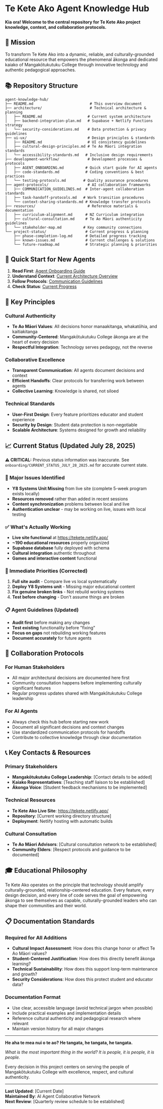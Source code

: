 # Te Kete Ako Agent Knowledge Hub

**Kia ora! Welcome to the central repository for Te Kete Ako project knowledge, context, and collaboration protocols.**

## 🎯 Mission

To transform Te Kete Ako into a dynamic, reliable, and culturally-grounded educational resource that empowers the phenomenal ākonga and dedicated kaiako of Mangakōtukutuku College through innovative technology and authentic pedagogical approaches.

## 📚 Repository Structure

```
agent-knowledge-hub/
├── README.md                          # This overview document
├── architecture/                      # Technical architecture & planning
│   ├── README.md                     # Current system architecture
│   ├── backend-integration-plan.md   # Supabase + Netlify Functions strategy
│   └── security-considerations.md    # Data protection & privacy guidelines
├── ui-ux/                            # Design principles & standards
│   ├── README.md                     # UI consistency guidelines
│   ├── cultural-design-principles.md # Te Ao Māori integration standards
│   └── accessibility-standards.md   # Inclusive design requirements
├── development-workflow/             # Development processes & protocols
│   ├── AGENT_ONBOARDING.md          # Quick start guide for AI agents
│   ├── code-standards.md            # Coding conventions & best practices
│   └── testing-protocols.md        # Quality assurance procedures
├── agent-protocols/                  # AI collaboration frameworks
│   ├── COMMUNICATION_GUIDELINES.md  # Inter-agent collaboration standards
│   ├── task-handoff-protocols.md   # Work transition procedures
│   └── context-sharing-standards.md # Knowledge transfer protocols
├── resources/                        # Reference materials & documentation
│   ├── curriculum-alignment.md      # NZ Curriculum integration
│   ├── cultural-consultation.md     # Te Ao Māori authenticity guidelines
│   └── stakeholder-map.md          # Key community connections
└── project-status/                  # Current progress & planning
    ├── phase-completion-log.md      # Detailed progress tracking
    ├── known-issues.md              # Current challenges & solutions
    └── future-roadmap.md            # Strategic planning & priorities
```

## 🚀 Quick Start for New Agents

1. **Read First**: [Agent Onboarding Guide](development-workflow/AGENT_ONBOARDING.md)
2. **Understand Context**: [Current Architecture Overview](architecture/README.md)
3. **Follow Protocols**: [Communication Guidelines](agent-protocols/COMMUNICATION_GUIDELINES.md)
4. **Check Status**: [Current Progress](project-status/phase-completion-log.md)

## 🌟 Key Principles

### Cultural Authenticity
- **Te Ao Māori Values**: All decisions honor manaakitanga, whakatōhia, and kaitiakitanga
- **Community-Centered**: Mangakōtukutuku College ākonga are at the heart of every decision
- **Respectful Integration**: Technology serves pedagogy, not the reverse

### Collaborative Excellence
- **Transparent Communication**: All agents document decisions and context
- **Efficient Handoffs**: Clear protocols for transferring work between agents
- **Collective Learning**: Knowledge is shared, not siloed

### Technical Standards
- **User-First Design**: Every feature prioritizes educator and student experience
- **Security by Design**: Student data protection is non-negotiable
- **Scalable Architecture**: Systems designed for growth and reliability

## 📈 Current Status (Updated July 28, 2025)

**⚠️ CRITICAL:** Previous status information was inaccurate. See `onboarding/CURRENT_STATUS_JULY_28_2025.md` for accurate current state.

### 🚨 Major Issues Identified
- **Y8 Systems Unit Missing** from live site (complete 5-week program exists locally)
- **Resources removed** rather than added in recent sessions
- **Content synchronization** problems between local and live
- **Authentication unclear** - may be working on live, issues with local testing

### ✅ What's Actually Working
- **Live site functional** at https://tekete.netlify.app/
- **~190 educational resources** properly organized
- **Supabase database** fully deployed with schema
- **Cultural integration** authentic throughout
- **Games and interactive content** functional

### 🎯 Immediate Priorities (Corrected)
1. **Full site audit** - Compare live vs local systematically
2. **Deploy Y8 Systems unit** - Missing major educational content
3. **Fix genuine broken links** - Not rebuild working systems
4. **Test before changing** - Don't assume things are broken

### 📋 Agent Guidelines (Updated)
- **Audit first** before making any changes
- **Test existing** functionality before "fixing"
- **Focus on gaps** not rebuilding working features
- **Document accurately** for future agents

## 🤝 Collaboration Protocols

### For Human Stakeholders
- All major architectural decisions are documented here first
- Community consultation happens before implementing culturally significant features  
- Regular progress updates shared with Mangakōtukutuku College leadership

### For AI Agents
- Always check this hub before starting new work
- Document all significant decisions and context changes
- Use standardized communication protocols for handoffs
- Contribute to collective knowledge through clear documentation

## 📞 Key Contacts & Resources

### Primary Stakeholders
- **Mangakōtukutuku College Leadership**: [Contact details to be added]
- **Kaiako Representatives**: [Teaching staff liaison to be established]
- **Ākonga Voice**: [Student feedback mechanisms to be implemented]

### Technical Resources
- **Te Kete Ako Live Site**: https://tekete.netlify.app/
- **Repository**: [Current working directory structure]
- **Deployment**: Netlify hosting with automatic builds

### Cultural Consultation
- **Te Ao Māori Advisors**: [Cultural consultation network to be established]
- **Community Elders**: [Respect protocols and guidance to be documented]

## 🎓 Educational Philosophy

Te Kete Ako operates on the principle that technology should amplify culturally-grounded, relationship-centered education. Every feature, every design decision, and every line of code serves the goal of empowering ākonga to see themselves as capable, culturally-grounded leaders who can shape their communities and their world.

## 📋 Documentation Standards

### Required for All Additions
- **Cultural Impact Assessment**: How does this change honor or affect Te Ao Māori values?
- **Student-Centered Justification**: How does this directly benefit ākonga learning?
- **Technical Sustainability**: How does this support long-term maintenance and growth?
- **Security Considerations**: How does this protect student and educator data?

### Documentation Format
- Use clear, accessible language (avoid technical jargon when possible)
- Include practical examples and implementation details
- Reference cultural authenticity and pedagogical research where relevant
- Maintain version history for all major changes

---

**He aha te mea nui o te ao? He tangata, he tangata, he tangata.**

*What is the most important thing in the world? It is people, it is people, it is people.*

Every decision in this project centers on serving the people of Mangakōtukutuku College with excellence, respect, and cultural authenticity.

---

**Last Updated**: [Current Date]  
**Maintained By**: AI Agent Collaborative Network  
**Next Review**: [Quarterly review schedule to be established]